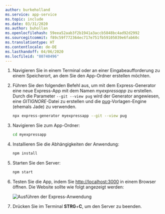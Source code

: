 ```yaml
---
author: burkeholland
ms.service: app-service
ms.topic: include
ms.date: 03/31/2020
ms.author: buhollan
ms.openlocfilehash: 59eea52aab3f2b1941a3accb5848bc4ad92d2992
ms.sourcegitcommit: f89c59f772364ec717e751fb59105039e6fab60c
ms.translationtype: HT
ms.contentlocale: de-DE
ms.lasthandoff: 04/06/2020
ms.locfileid: "80740496"
---
```

1. Navigieren Sie in einem Terminal oder an einer Eingabeaufforderung zu einem Speicherort, an dem Sie den App-Ordner erstellen möchten.

1. Führen Sie den folgenden Befehl aus, um mit dem Express-Generator eine neue Express-App mit dem Namen *myexpressapp* zu erstellen. Durch die Parameter `--git --view pug` wird der Generator angewiesen, eine *GITIGNORE*-Datei zu erstellen und die [pug](https://pugjs.org/api/getting-started.html)-Vorlagen-Engine (ehemals Jade) zu verwenden.

    ```bash
    npx express-generator myexpressapp --git --view pug
    ```

1. Navigieren Sie zum App-Ordner:

    ```bash
    cd myexpressapp
    ```

1. Installieren Sie die Abhängigkeiten der Anwendung:

    ```bash
    npm install
    ```

1. Starten Sie den Server:

    ```bash
    npm start
    ```

1. Testen Sie die App, indem Sie [http://localhost:3000](http://localhost:3000) in einem Browser öffnen. Die Website sollte wie folgt angezeigt werden:

    ![Ausführen der Express-Anwendung](../media/deploy-azure/express.png)

1. Drücken Sie im Terminal **STRG**+**C**, um den Server zu beenden.
